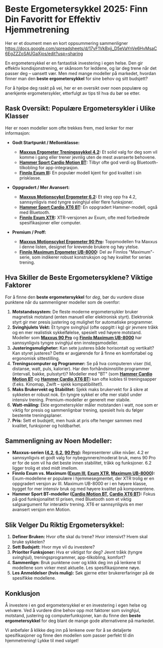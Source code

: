 # Beste Ergometersykkel 2025: Finn Din Favoritt for Effektiv Hjemmetrening

Her er et doument men en kort oppsummering sammenligner https://docs.google.com/spreadsheets/d/17yF1VkBxjj_D5eVaYnVe6HvMsaC6EgZZZoSAUGaXjos/edit?usp=sharing

En ergometersykkel er en fantastisk investering i egen helse. Den gir effektiv kondisjonstrening, er skånsom for leddene, og lar deg trene når det passer deg – uansett vær. Men med mange modeller på markedet, hvordan finner man den **beste ergometersykkel** for sine behov og sitt budsjett?

For å hjelpe deg raskt på vei, her er en oversikt over noen populære og anerkjente ergometersykler, etterfulgt av tips til hva du bør se etter.

## Rask Oversikt: Populære Ergometersykler i Ulike Klasser

Her er noen modeller som ofte trekkes frem, med lenker for mer informasjon:

*   **Godt Startpunkt / Mellomklasse:**
    *   **[Maxxus Ergometer Treningssykkel 4.2](https://at.training365.no/t/t?a=1605076174&as=1801099233&t=2&tk=1&url=https://www.training365.no/no/articles/1.6.125363/maxxus-ergometer-treningssykkel-42):** Et solid valg for deg som vil komme i gang eller trener jevnlig uten de mest avanserte behovene.
    *   **[Hammer Sport Cardio Motion BT](https://at.training365.no/t/t?a=1605076174&as=1801099233&t=2&tk=1&url=https://www.training365.no/no/articles/1.6.73648/hammer-sport-cardio-motion-bt):** Tilbyr ofte god verdi og Bluetooth-tilkobling for app-integrasjon.
    *   **[Finnlo Exum III](https://at.training365.no/t/t?a=1605076174&as=1801099233&t=2&tk=1&url=https://www.training365.no/no/articles/1.6.46487/finnlo-finnlo-exum-iii):** En populær modell kjent for god kvalitet i sin prisklasse.

*   **Oppgradert / Mer Avansert:**
    *   **[Maxxus Motionscykel Ergometer 6.2](https://at.training365.no/t/t?a=1605076174&as=1801099233&t=2&tk=1&url=https://www.training365.no/no/articles/1.6.125377/maxxus-motionscykel-ergometer-62):** Et steg opp fra 4.2, sannsynligvis med tyngre svinghjul eller flere funksjoner.
    *   **[Hammer Sport Cardio XT6 BT](https://at.training365.no/t/t?a=1605076174&as=1801099233&t=2&tk=1&url=https://www.training365.no/no/articles/1.6.190264/hammer-sport-cardio-xt6-bt):** En oppgradert Hammer-modell, også med Bluetooth.
    *   **[Finnlo Exum XTR](https://at.training365.no/t/t?a=1605076174&as=1801099233&t=2&tk=1&url=https://www.training365.no/no/articles/1.6.57467/finnlo-finnlo-exum-xtr):** XTR-versjonen av Exum, ofte med forbedrede spesifikasjoner eller computer.

*   **Premium / Proff:**
    *   **[Maxxus Motionscykel Ergometer 90 Pro](https://at.training365.no/t/t?a=1605076174&as=1801099233&t=2&tk=1&url=https://www.training365.no/no/articles/1.6.125379/maxxus-motionscykel-ergometer-90-pro):** Toppmodellen fra Maxxus i denne listen, designet for krevende brukere og høy ytelse.
    *   **[Finnlo Maximum Ergometer UB-8000](https://at.training365.no/t/t?a=1605076174&as=1801099233&t=2&tk=1&url=https://www.training365.no/no/articles/1.6.57471/finnlo-maximum-finnlo-maximum-ergometer-ub-8000):** Del av Finnlos "Maximum"-serie, som indikerer robust konstruksjon og høy kvalitet for seriøs trening.

## Hva Skiller de Beste Ergometersyklene? Viktige Faktorer

For å finne den **beste ergometersykkel** for *deg*, bør du vurdere disse punktene når du sammenligner modeller som de ovenfor:

1.  **Motstandssystem:** De fleste moderne ergometersykler bruker magnetisk motstand (enten manuell eller elektronisk styrt). Elektronisk styrt gir mer presis justering og mulighet for automatiske programmer.
2.  **Svinghjulets Vekt:** Et tyngre svinghjul (ofte oppgitt i kg) gir jevnere tråkk og en mer realistisk sykkelfølelse, spesielt ved høyere motstand. Modeller som **[Maxxus 90 Pro](https://at.training365.no/t/t?a=1605076174&as=1801099233&t=2&tk=1&url=https://www.training365.no/no/articles/1.6.125379/maxxus-motionscykel-ergometer-90-pro)** og **[Finnlo Maximum UB-8000](https://at.training365.no/t/t?a=1605076174&as=1801099233&t=2&tk=1&url=https://www.training365.no/no/articles/1.6.57471/finnlo-maximum-finnlo-maximum-ergometer-ub-8000)** har sannsynligvis tyngre svinghjul enn innstegsmodeller.
3.  **Justeringsmuligheter:** Kan sete justeres både horisontalt og vertikalt? Kan styret justeres? Dette er avgjørende for å finne en komfortabel og ergonomisk sittestilling.
4.  **Treningscomputer og Programmer:** Se på hva computeren viser (tid, distanse, watt, puls, kalorier). Har den forhåndsinnstilte programmer (intervall, bakke, pulsstyrt)? Modeller med "BT" (som **[Hammer Cardio Motion BT](https://at.training365.no/t/t?a=1605076174&as=1801099233&t=2&tk=1&url=https://www.training365.no/no/articles/1.6.73648/hammer-sport-cardio-motion-bt)** og **[Hammer Cardio XT6 BT](https://at.training365.no/t/t?a=1605076174&as=1801099233&t=2&tk=1&url=https://www.training365.no/no/articles/1.6.190264/hammer-sport-cardio-xt6-bt)**) kan ofte kobles til treningsapper (f.eks. Kinomap, Zwift – sjekk kompatibilitet!).
5.  **Maks Brukervekt og Stabilitet:** Sjekk maks brukervekt for å sikre at sykkelen er robust nok. En tyngre sykkel er ofte mer stabil under intensiv trening. Premium-modeller er generelt mer stabile.
6.  **Watt-måling:** Ekte ergometersykler måler motstanden i watt, noe som er viktig for presis og sammenlignbar trening, spesielt hvis du følger bestemte treningsplaner.
7.  **Pris:** Sett et budsjett, men husk at pris ofte henger sammen med kvalitet, funksjoner og holdbarhet.

## Sammenligning av Noen Modeller:

*   **Maxxus-serien ([4.2](https://at.training365.no/t/t?a=1605076174&as=1801099233&t=2&tk=1&url=https://www.training365.no/no/articles/1.6.125363/maxxus-ergometer-treningssykkel-42), [6.2](https://at.training365.no/t/t?a=1605076174&as=1801099233&t=2&tk=1&url=https://www.training365.no/no/articles/1.6.125377/maxxus-motionscykel-ergometer-62), [90 Pro](https://at.training365.no/t/t?a=1605076174&as=1801099233&t=2&tk=1&url=https://www.training365.no/no/articles/1.6.125379/maxxus-motionscykel-ergometer-90-pro)):** Representerer ulike nivåer. 4.2 er sannsynligvis et godt valg for nybegynnere/moderat bruk, mens 90 Pro er for de som vil ha det beste innen stabilitet, tråkk og funksjoner. 6.2 ligger trolig et sted midt imellom.
*   **Finnlo Exum vs. Maximum ([Exum III](https://at.training365.no/t/t?a=1605076174&as=1801099233&t=2&tk=1&url=https://www.training365.no/no/articles/1.6.46487/finnlo-finnlo-exum-iii), [Exum XTR](https://at.training365.no/t/t?a=1605076174&as=1801099233&t=2&tk=1&url=https://www.training365.no/no/articles/1.6.57467/finnlo-finnlo-exum-xtr), [Maximum UB-8000](https://at.training365.no/t/t?a=1605076174&as=1801099233&t=2&tk=1&url=https://www.training365.no/no/articles/1.6.57471/finnlo-maximum-finnlo-maximum-ergometer-ub-8000)):** Exum-modellene er populære i hjemmesegmentet, der XTR trolig er en oppgradert versjon av III. Maximum UB-8000 er i en høyere klasse, bygget for mer intensiv bruk og med høyere kvalitet på komponentene.
*   **Hammer Sport BT-modeller ([Cardio Motion BT](https://at.training365.no/t/t?a=1605076174&as=1801099233&t=2&tk=1&url=https://www.training365.no/no/articles/1.6.73648/hammer-sport-cardio-motion-bt), [Cardio XT6 BT](https://at.training365.no/t/t?a=1605076174&as=1801099233&t=2&tk=1&url=https://www.training365.no/no/articles/1.6.190264/hammer-sport-cardio-xt6-bt)):** Fokus på god funksjonalitet til prisen, med Bluetooth som et viktig salgsargument for interaktiv trening. XT6 er sannsynligvis en mer avansert versjon enn Motion.

## Slik Velger Du Riktig Ergometersykkel:

1.  **Definer Bruken:** Hvor ofte skal du trene? Hvor intensivt? Hvem skal bruke sykkelen?
2.  **Sett Budsjett:** Hvor mye vil du investere?
3.  **Prioriter Funksjoner:** Hva er viktigst for deg? Jevnt tråkk (tyngre svinghjul), treningsprogrammer, app-tilkobling, komfort?
4.  **Sammenlign:** Bruk punktene over og klikk deg inn på lenkene til modellene som virker mest aktuelle. Les spesifikasjonene nøye.
5.  **Les Anmeldelser (hvis mulig):** Søk gjerne etter brukererfaringer på de spesifikke modellene.

## Konklusjon

Å investere i en god ergometersykkel er en investering i egen helse og velvære. Ved å vurdere dine behov opp mot faktorer som svinghjul, motstand, justering og computerfunksjoner, kan du finne den **beste ergometersykkel** for deg blant de mange gode alternativene på markedet.

Vi anbefaler å klikke deg inn på lenkene over for å se detaljerte spesifikasjoner og finne den modellen som passer perfekt til din hjemmetrening! Lykke til med valget!
